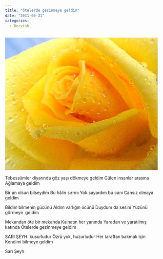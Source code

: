 ```yaml
---
title: "ötelerde gezinmeye geldim"
date: "2011-05-31"
categories: 
  - Dervish
---
```


[![sari-gul-resimleri-20.jpg](../uploads/2011/06/sari-gul-resimleri-20.jpg)](../uploads/2011/06/sari-gul-resimleri-20.jpg "sari-gul-resimleri-20.jpg")

Tebessümler diyarında göz yaşı dökmeye geldim Gülen insanlar arasına Ağlamaya geldim

Bir an olsun bilseydim Bu hâlin sırrını Yok sayardım bu canı Cansız olmaya geldim

Bildim bilmenin gücünü Aldım varlığın öcünü Duydum da sesini Yüzünü görmeye  geldim

Mekandan öte bir mekanda Kainatın her yanında Yaradan ve yaratılmış katında Ötelerde gezinmeye geldim

SARI ŞEYH  kusurludur Özrü yok, huzurludur Her taraftan bakmak için Kendimi bilmeye geldim

Sarı Şeyh
